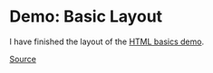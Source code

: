 # Demo: Basic Layout
I have finished the layout of the [HTML basics demo](/demos/basichtml.md).

[Source](/demos/basiclayout)
